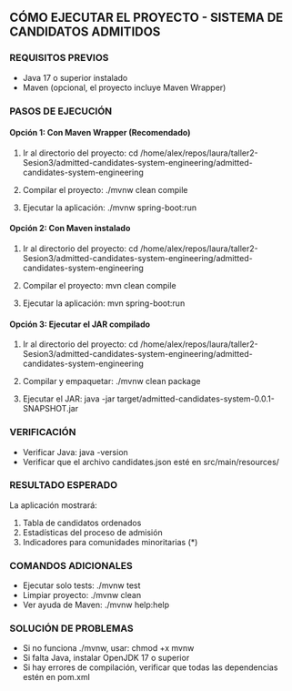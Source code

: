 ## CÓMO EJECUTAR EL PROYECTO - SISTEMA DE CANDIDATOS ADMITIDOS

### REQUISITOS PREVIOS
- Java 17 o superior instalado
- Maven (opcional, el proyecto incluye Maven Wrapper)

### PASOS DE EJECUCIÓN

#### Opción 1: Con Maven Wrapper (Recomendado)
1. Ir al directorio del proyecto:
   cd /home/alex/repos/laura/taller2-Sesion3/admitted-candidates-system-engineering/admitted-candidates-system-engineering

2. Compilar el proyecto:
   ./mvnw clean compile

3. Ejecutar la aplicación:
   ./mvnw spring-boot:run

#### Opción 2: Con Maven instalado
1. Ir al directorio del proyecto:
   cd /home/alex/repos/laura/taller2-Sesion3/admitted-candidates-system-engineering/admitted-candidates-system-engineering

2. Compilar el proyecto:
   mvn clean compile

3. Ejecutar la aplicación:
   mvn spring-boot:run

#### Opción 3: Ejecutar el JAR compilado
1. Ir al directorio del proyecto:
   cd /home/alex/repos/laura/taller2-Sesion3/admitted-candidates-system-engineering/admitted-candidates-system-engineering

2. Compilar y empaquetar:
   ./mvnw clean package

3. Ejecutar el JAR:
   java -jar target/admitted-candidates-system-0.0.1-SNAPSHOT.jar

### VERIFICACIÓN
- Verificar Java: java -version
- Verificar que el archivo candidates.json esté en src/main/resources/

### RESULTADO ESPERADO
La aplicación mostrará:
1. Tabla de candidatos ordenados
2. Estadísticas del proceso de admisión
3. Indicadores para comunidades minoritarias (*)

### COMANDOS ADICIONALES
- Ejecutar solo tests: ./mvnw test
- Limpiar proyecto: ./mvnw clean
- Ver ayuda de Maven: ./mvnw help:help

### SOLUCIÓN DE PROBLEMAS
- Si no funciona ./mvnw, usar: chmod +x mvnw
- Si falta Java, instalar OpenJDK 17 o superior
- Si hay errores de compilación, verificar que todas las dependencias estén en pom.xml
